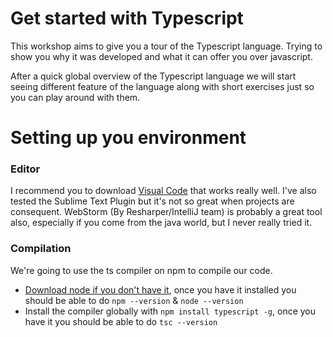 # Get started with Typescript

This workshop aims to give you a tour of the Typescript language. Trying to show you why it was developed and what it can offer you over javascript.

After a quick global overview of the Typescript language we will start seeing different feature of the language along with short exercises just so you can play around with them.

# Setting up you environment

### Editor

I recommend you to download [Visual Code](https://code.visualstudio.com/) that works really well.
I've also tested the Sublime Text Plugin but it's not so great when projects are consequent.
WebStorm (By Resharper/IntelliJ team) is probably a great tool also, especially if you come from the java world, but I never really tried it.

### Compilation

We're going to use the ts compiler on npm to compile our code.
* [Download node if you don't have it](https://nodejs.org), once you have it installed you should be able to do `npm --version` & `node --version`
* Install the compiler globally with `npm install typescript -g`, once you have it you should be able to do `tsc --version`